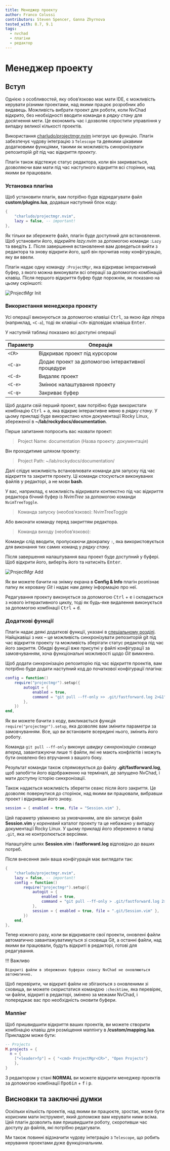 ```yaml
---
title: Менеджер проекту
author: Franco Colussi
contributors: Steven Spencer, Ganna Zhyrnova
tested_with: 8.7, 9.1
tags:
  - nvchad
  - плагіни
  - редактор
---
```


# Менеджер проекту

## Вступ

Однією з особливостей, яку обов’язково має мати IDE, є можливість керувати різними проектами, над якими працює розробник або видавець. Можливість вибрати проект для роботи, коли NvChad відкрито, без необхідності вводити команди в *рядку стану* для досягнення мети. Це економить час і дозволяє спростити управління у випадку великої кількості проектів.

Використання [charludo/projectmgr.nvim](https://github.com/charludo/projectmgr.nvim) інтегрує цю функцію. Плагін забезпечує чудову інтеграцію з `Telescope` та деякими цікавими додатковими функціями, такими як можливість синхронізувати репозиторій *git* під час відкриття *проекту*.

Плагін також відстежує статус редактора, коли він закривається, дозволяючи вам мати під час наступного відкриття всі сторінки, над якими ви працювали.

### Установка плагіна

Щоб установити плагін, вам потрібно буде відредагувати файл **custom/plugins.lua**, додавши наступний блок коду:

```lua
{
    "charludo/projectmgr.nvim",
    lazy = false, -- important!
},
```

Як тільки ви збережете файл, плагін буде доступний для встановлення. Щоб установити його, відкрийте *lazy.nvim* за допомогою команди `:Lazy` та введіть <kbd>I</kbd>. Після завершення встановлення вам доведеться вийти з редактора та знову відкрити його, щоб він прочитав нову конфігурацію, яку ви ввели.

Плагін надає одну команду `:ProjectMgr`, яка відкриває інтерактивний буфер, з якого можна виконувати всі операції за допомогою комбінацій клавіш. Після першого відкриття буфер буде порожнім, як показано на цьому скріншоті:

![ProjectMgr Init](./images/projectmgr_init.png)

### Використання менеджера проекту

Усі операції виконуються за допомогою клавіші <kbd>Ctrl</kbd>, за якою йде літера (наприклад, `<C-a`), тоді як клавіші `<CR>` відповідає клавіша <kbd>Enter</kbd>.

У наступній таблиці показано всі доступні операції

| Параметр      | Операція                                          |
| ------------- | ------------------------------------------------- |
| `<CR>`  | Відкриває проект під курсором                     |
| `<C-a>` | Додає проект за допомогою інтерактивної процедури |
| `<C-d>` | Видаляє проект                                    |
| `<C-e>` | Змінює налаштування проекту                       |
| `<C-q>` | Закриває буфер                                    |

Щоб додати свій перший проект, вам потрібно буде використати комбінацію <kbd>Ctrl</kbd> + <kbd>a</kbd>, яка відкриє інтерактивне меню в *рядку стану*. У цьому прикладі буде використано клон документації Rocky Linux, збереженої в **~/lab/rockydocs/documentation**.

Перше запитання попросить вас назвати проект:

> Project Name: documentation (Назва проекту: документація)

Він проходитиме шляхом проекту:

> Project Path: ~/lab/rockydocs/documentation/

Далі слідує можливість встановлювати команди для запуску під час відкриття та закриття проекту. Ці команди стосуються виконуваних файлів у редакторі, а не мови **bash**.

У вас, наприклад, є можливість відкривати контекстно під час відкриття редактора бічний буфер із *NvimTree* за допомогою команди `NvimTreeToggle`.

> Команда запуску (необов’язково): NvimTreeToggle

Або виконати команду перед закриттям редактора.

> Команда виходу (необов’язково):

Команди слід вводити, пропускаючи двокрапку `:`, яка використовується для виконання тих самих команд у *рядку стану.*

Після завершення налаштування ваш проект буде доступний у буфері. Щоб відкрити його, виберіть його та натисніть <kbd>Enter</kbd>.

![ProjectMgr Add](./images/projectmgr_add.png)

Як ви можете бачити на знімку екрана в **Config & Info** плагін розпізнає папку як керовану *Git* і надає нам деяку інформацію про неї.

Редагування проекту виконується за допомогою <kbd>Ctrl</kbd> + <kbd>e</kbd> і складається з нового інтерактивного циклу, тоді як будь-яке видалення виконується за допомогою комбінації <kbd>Ctrl</kbd> + <kbd >d</kbd>.

### Додаткові функції

Плагін надає деякі додаткові функції, указані в [спеціальному розділі](https://github.com/charludo/projectmgr.nvim#%EF%B8%8F-configuration). Найцікавіші з них – це можливість синхронізувати репозиторій git під час відкриття проекту та можливість зберігати статус редактора під час його закриття. Обидві функції вже присутні у файлі конфігурації за замовчуванням, хоча функціональні можливості щодо *Git* вимкнено.

Щоб додати синхронізацію репозиторію під час відкриття проектів, вам потрібно буде додати наступний код до початкової конфігурації плагіна:

```lua
config = function()
    require("projectmgr").setup({
        autogit = {
            enabled = true,
            command = "git pull --ff-only >> .git/fastforward.log 2>&1",
        },
    })
end,
```

Як ви можете бачити з коду, викликається функція `require("projectmgr").setup`, яка дозволяє вам змінити параметри за замовчуванням. Все, що ви встановите всередині нього, змінить його роботу.

Команда `git pull --ff-only` виконує *швидку синхронізацію сховища вперед*, завантажуючи лише ті файли, які не мають конфліктів і можуть бути оновлено без втручання з вашого боку.

Результат команди також спрямовується до файлу **.git/fastforward.log**, щоб запобігти його відображенню на терміналі, де запущено NvChad, і мати доступну історію синхронізації.

Також надається можливість зберегти сеанс після його закриття. Це дозволяє повернутися до сторінок, над якими ви працювали, вибравши проект і відкривши його знову.

```lua
session = { enabled = true, file = "Session.vim" },
```

Цей параметр увімкнено за умовчанням, але він записує файл **Session.vim** у *кореневий* каталог проекту та це небажано у випадку документації Rocky Linux. У цьому прикладі його збережено в папці `.git`, яка не контролюється версіями.

Налаштуйте шлях **Session.vim** і **fastforward.log** відповідно до ваших потреб.

Після внесення змін ваша конфігурація має виглядати так:

```lua
{
    "charludo/projectmgr.nvim",
    lazy = false, -- important!
    config = function()
        require("projectmgr").setup({
            autogit = {
                enabled = true,
                command = "git pull --ff-only > .git/fastforward.log 2>&1",
            },
            session = { enabled = true, file = ".git/Session.vim" },
        })
    end,
},
```

Тепер кожного разу, коли ви відкриваєте свої проекти, оновлені файли автоматично завантажуватимуться зі сховища Git, а останні файли, над якими ви працювали, будуть відкриті в редакторі, готові для редагування.

!!! Важливо

    Відкриті файли в збережених буферах сеансу NvChad не оновлюються автоматично.

Щоб перевірити, чи відкриті файли не збігаються з оновленими зі сховища, ви можете скористатися командою `:checktime`, яка перевіряє, чи файли, відкриті в редакторі, змінено за межами NvChad, і попереджає вас про необхідність оновити буфери.

### Маппінг

Щоб пришвидшити відкриття ваших проектів, ви можете створити комбінацію клавіш для розміщення маппінгу в **/custom/mapping.lua**. Прикладом може бути:

```lua
-- Projects
M.projects = {
  n = {
    ["<leader>fp"] = { "<cmd> ProjectMgr<CR>", "Open Projects"}
    },
}
```

З редактором у стані **NORMAL** ви можете відкрити менеджер проектів за допомогою комбінації <kbd>Пробіл</kbd> + <kbd>f</kbd> і <kbd>p</kbd>.

## Висновки та заключні думки

Оскільки кількість проектів, над якими ви працюєте, зростає, може бути корисним мати інструмент, який допоможе вам керувати ними всіма. Цей плагін дозволить вам пришвидшити роботу, скоротивши час доступу до файлів, які потрібно редагувати.

Ми також повинні відзначити чудову інтеграцію з `Telescope`, що робить керування проектами дуже функціональним.
